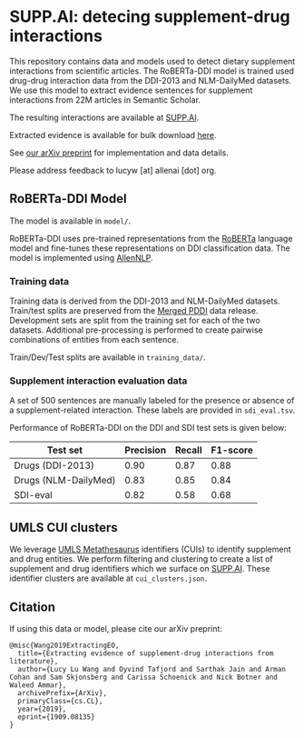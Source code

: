 # SUPP.AI: detecing supplement-drug interactions

This repository contains data and models used to detect dietary supplement interactions from scientific articles. The RoBERTa-DDI model is trained used drug-drug interaction data from the DDI-2013 and NLM-DailyMed datasets. We use this model to extract evidence sentences for supplement interactions from 22M articles in Semantic Scholar.

The resulting interactions are available at [SUPP.AI](https://supp.ai/).

Extracted evidence is available for bulk download [here](https://api.semanticscholar.org/supp/).

See [our arXiv preprint](https://arxiv.org/abs/1909.08135v1) for implementation and data details.

Please address feedback to lucyw [at] allenai [dot] org.

## RoBERTa-DDI Model

The model is available in `model/`. 

RoBERTa-DDI uses pre-trained representations from the [RoBERTa](https://arxiv.org/abs/1907.11692) language model and fine-tunes these representations on DDI classification data. The model is implemented using [AllenNLP](https://github.com/allenai/allennlp).

### Training data

Training data is derived from the DDI-2013 and NLM-DailyMed datasets. Train/test splits are preserved from the [Merged PDDI](https://github.com/dbmi-pitt/Merged-PDDI) data release. Development sets are split from the training set for each of the two datasets. Additional pre-processing is performed to create pairwise combinations of entities from each sentence.

Train/Dev/Test splits are available in `training_data/`.

### Supplement interaction evaluation data

A set of 500 sentences are manually labeled for the presence or absence of a supplement-related interaction. These labels are provided in `sdi_eval.tsv`.

Performance of RoBERTa-DDI on the DDI and SDI test sets is given below:

| Test set | Precision | Recall | F1-score |
|----------|-----------|--------|----------|
| Drugs (DDI-2013) | 0.90 | 0.87 | 0.88 |
| Drugs (NLM-DailyMed) | 0.83 | 0.85 | 0.84 |
| SDI-eval | 0.82 | 0.58 | 0.68 |


## UMLS CUI clusters

We leverage [UMLS Metathesaurus](https://www.nlm.nih.gov/research/umls/knowledge_sources/metathesaurus/index.html) identifiers (CUIs) to identify supplement and drug entities. We perform filtering and clustering to create a list of supplement and drug identifiers which we surface on [SUPP.AI](https://supp.ai/). These identifier clusters are available at `cui_clusters.json`.

## Citation

If using this data or model, please cite our arXiv preprint:

```
@misc{Wang2019ExtractingEO,
  title={Extracting evidence of supplement-drug interactions from literature},
  author={Lucy Lu Wang and Oyvind Tafjord and Sarthak Jain and Arman Cohan and Sam Skjonsberg and Carissa Schoenick and Nick Botner and Waleed Ammar},
  archivePrefix={ArXiv},
  primaryClass={cs.CL},
  year={2019},
  eprint={1909.08135}
}
```